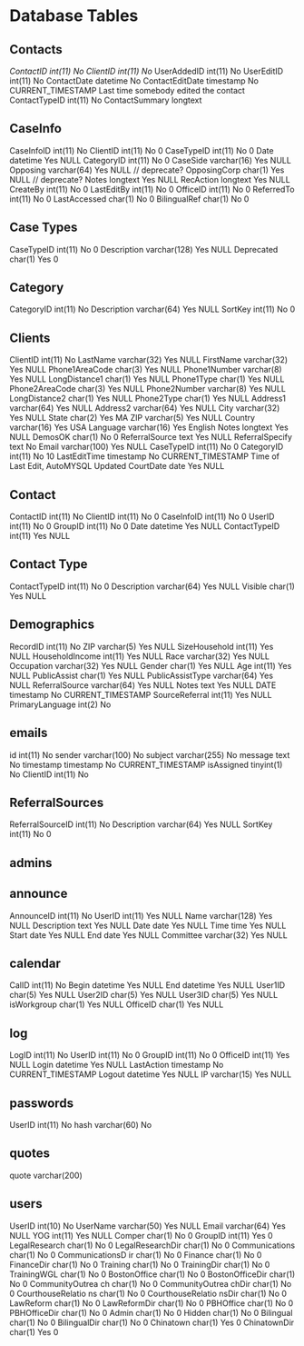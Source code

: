 # Database Tables

## Contacts
*ContactID int(11) No*
*ClientID int(11) No*
UserAddedID int(11) No
UserEditID int(11) No
ContactDate datetime No
ContactEditDate timestamp No CURRENT_TIMESTAMP Last time somebody
edited the contact
ContactTypeID int(11) No
ContactSummary longtext 

## CaseInfo
CaseInfoID int(11) No
ClientID int(11) No 0
CaseTypeID int(11) No 0
Date datetime Yes NULL
CategoryID int(11) No 0
CaseSide varchar(16) Yes NULL
Opposing varchar(64) Yes NULL // deprecate?
OpposingCorp char(1) Yes NULL // deprecate?
Notes longtext Yes NULL
RecAction longtext Yes NULL
CreateBy int(11) No 0
LastEditBy int(11) No 0
OfficeID int(11) No 0
ReferredTo int(11) No 0
LastAccessed char(1) No 0
BilingualRef char(1) No 0

## Case Types
CaseTypeID int(11) No 0
Description varchar(128) Yes NULL
Deprecated char(1) Yes 0

## Category
CategoryID int(11) No
Description varchar(64) Yes NULL
SortKey int(11) No 0

## Clients
ClientID int(11) No
LastName varchar(32) Yes NULL
FirstName varchar(32) Yes NULL
Phone1AreaCode char(3) Yes NULL
Phone1Number varchar(8) Yes NULL
LongDistance1 char(1) Yes NULL
Phone1Type char(1) Yes NULL
Phone2AreaCode char(3) Yes NULL
Phone2Number varchar(8) Yes NULL
LongDistance2 char(1) Yes NULL
Phone2Type char(1) Yes NULL
Address1 varchar(64) Yes NULL
Address2 varchar(64) Yes NULL
City varchar(32) Yes NULL
State char(2) Yes MA
ZIP varchar(5) Yes NULL
Country varchar(16) Yes USA
Language varchar(16) Yes English
Notes longtext Yes NULL
DemosOK char(1) No 0
ReferralSource text Yes NULL
ReferralSpecify text No
Email varchar(100) Yes NULL
CaseTypeID int(11) No 0
CategoryID int(11) No 10
LastEditTime timestamp No CURRENT_TIMESTAMP Time of Last Edit, AutoMYSQL Updated
CourtDate date Yes NULL

## Contact
ContactID int(11) No
ClientID int(11) No 0
CaseInfoID int(11) No 0
UserID int(11) No 0
GroupID int(11) No 0
Date datetime Yes NULL
ContactTypeID int(11) Yes NULL

## Contact Type
ContactTypeID int(11) No 0
Description varchar(64) Yes NULL
Visible char(1) Yes NULL

## Demographics
RecordID int(11) No
ZIP varchar(5) Yes NULL
SizeHousehold int(11) Yes NULL
HouseholdIncome int(11) Yes NULL
Race varchar(32) Yes NULL
Occupation varchar(32) Yes NULL
Gender char(1) Yes NULL
Age int(11) Yes NULL
PublicAssist char(1) Yes NULL
PublicAssistType varchar(64) Yes NULL
ReferralSource varchar(64) Yes NULL
Notes text Yes NULL
DATE timestamp No CURRENT_TIMESTAMP
SourceReferral int(11) Yes NULL
PrimaryLanguage int(2) No

## emails
id int(11) No
sender varchar(100) No
subject varchar(255) No
message text No
timestamp timestamp No CURRENT_TIMESTAMP
isAssigned tinyint(1) No
ClientID int(11) No

## ReferralSources
ReferralSourceID int(11) No
Description varchar(64) Yes NULL
SortKey int(11) No 0

## admins

## announce
AnnounceID int(11) No
UserID int(11) Yes NULL
Name varchar(128) Yes NULL
Description text Yes NULL
Date date Yes NULL
Time time Yes NULL
Start date Yes NULL
End date Yes NULL
Committee varchar(32) Yes NULL

## calendar
CalID int(11) No
Begin datetime Yes NULL
End datetime Yes NULL
User1ID char(5) Yes NULL
User2ID char(5) Yes NULL
User3ID char(5) Yes NULL
isWorkgroup char(1) Yes NULL
OfficeID char(1) Yes NULL

## log
LogID int(11) No
UserID int(11) No 0
GroupID int(11) No 0
OfficeID int(11) Yes NULL
Login datetime Yes NULL
LastAction timestamp No CURRENT_TIMESTAMP
Logout datetime Yes NULL
IP varchar(15) Yes NULL

## passwords
UserID int(11) No
hash varchar(60) No

## quotes
quote varchar(200)

## users
UserID int(10) No
UserName varchar(50) Yes NULL
Email varchar(64) Yes NULL
YOG int(11) Yes NULL
Comper char(1) No 0
GroupID int(11) Yes 0
LegalResearch char(1) No 0
LegalResearchDir char(1) No 0
Communications char(1) No 0
CommunicationsD
ir
char(1) No 0
Finance char(1) No 0
FinanceDir char(1) No 0
Training char(1) No 0
TrainingDir char(1) No 0
TrainingWGL char(1) No 0
BostonOffice char(1) No 0
BostonOfficeDir char(1) No 0
CommunityOutrea
ch
char(1) No 0
CommunityOutrea
chDir
char(1) No 0
CourthouseRelatio
ns
char(1) No 0
CourthouseRelatio
nsDir
char(1) No 0
LawReform char(1) No 0
LawReformDir char(1) No 0
PBHOffice char(1) No 0
PBHOfficeDir char(1) No 0
Admin char(1) No 0
Hidden char(1) No 0
Bilingual char(1) No 0
BilingualDir char(1) No 0
Chinatown char(1) Yes 0
ChinatownDir char(1) Yes 0